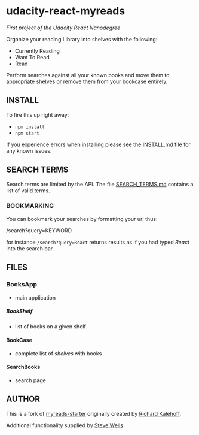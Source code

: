 # udacity-react-myreads

_First project of the Udacity React Nanodegree_

Organize your reading Library into shelves with the following:

 - Currently Reading
 - Want To Read
 - Read

Perform searches against all your known books and move them
to appropriate shelves or remove them from your bookcase entirely.

## INSTALL

To fire this up right away:

 - `npm install`
 - `npm start`

If you experience errors when installing please see the 
[INSTALL.md](./INSTALL.md) file for any known issues.

## SEARCH TERMS

Search terms are limited by the API. The file 
[SEARCH_TERMS.md](./SEARCH_TERMS.md) contains a list of valid
terms.

### BOOKMARKING

You can bookmark your searches by formatting your url thus:

/search?query=KEYWORD

for instance `/search?query=React` returns results as if you had typed _React_ 
into the search bar.

## FILES

### BooksApp
- main application

##### BookShelf
- list of books on a given shelf

#### BookCase
- complete list of _shelves_ with books

#### SearchBooks
- search page

## AUTHOR

This is a fork of [myreads-starter](https://github.com/udacity/myreads-starter)
originally created by [Richard Kalehoff](https://github.com/richardkalehoff).

Additional functionality supplied by [Steve Wells](https://linkedin.com/in/sdwells)
